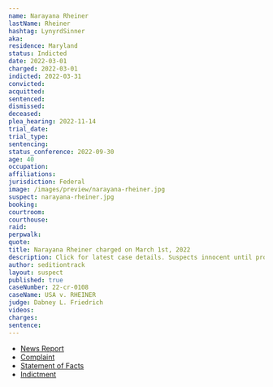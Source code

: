 ```yaml
---
name: Narayana Rheiner
lastName: Rheiner
hashtag: LynyrdSinner
aka:
residence: Maryland
status: Indicted
date: 2022-03-01
charged: 2022-03-01
indicted: 2022-03-31
convicted:
acquitted:
sentenced:
dismissed:
deceased:
plea_hearing: 2022-11-14
trial_date:
trial_type:
sentencing:
status_conference: 2022-09-30
age: 40
occupation:
affiliations:
jurisdiction: Federal
image: /images/preview/narayana-rheiner.jpg
suspect: narayana-rheiner.jpg
booking:
courtroom:
courthouse:
raid:
perpwalk:
quote:
title: Narayana Rheiner charged on March 1st, 2022
description: Click for latest case details. Suspects innocent until proven guilty.
author: seditiontrack
layout: suspect
published: true
caseNumber: 22-cr-0108
caseName: USA v. RHEINER
judge: Dabney L. Friedrich
videos:
charges:
sentence:
---
```

- [News Report](https://www.baltimoresun.com/news/crime/bs-md-cr-fbi-arrests-jan-6-insurrection-20220303-m2kfndbt4zb27cotowncld5eca-story.html)
- [Complaint](https://www.justice.gov/usao-dc/case-multi-defendant/file/1479781/download)
- [Statement of Facts](https://www.justice.gov/usao-dc/case-multi-defendant/file/1479786/download)
- [Indictment](https://extremism.gwu.edu/sites/g/files/zaxdzs2191/f/Narayana%20Rheiner%20Indictment.pdf)

